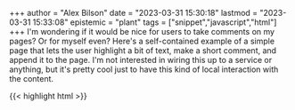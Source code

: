 +++
author = "Alex Bilson"
date = "2023-03-31 15:30:18"
lastmod = "2023-03-31 15:33:08"
epistemic = "plant"
tags = ["snippet","javascript","html"]
+++
I'm wondering if it would be nice for users to take comments on my pages? Or for myself even? Here's a self-contained example of a simple page that lets the user highlight a bit of text, make a short comment, and append it to the page. I'm not interested in wiring this up to a service or anything, but it's pretty cool just to have this kind of local interaction with the content.

{{< highlight html >}}
<!DOCTYPE html>
<html lang="en">
	<head>
		<meta charset="UTF-8" />
		<meta name="viewport" content="width=device-width, initial-scale=1.0" />
		<title>Document</title>
		<style>
			:root {
				--spread-gap: 0.5rem;
				--flow-gap: 1em;
			}
			dialog {
				width: 80%;
				min-width: 1vw;
			}

			.spread {
				display: flex;
				flex-flow: row nowrap;
				column-gap: var(--spread-gap);
			}

			.spread-down {
				display: flex;
				flex-flow: column nowrap;
				row-gap: var(--spread-gap);
			}

			.flow > * + * {
				margin-top: var(--flow-gap);
			}

			footer p.commented {
				font-style: italic;
			}

			footer p.commenter {
			}
		</style>
	</head>
	<body>
		<main>
			<p>
				When a corporation starts, its members rush to find customers, to meet
				their needs, to iterate, to create, to re-invent. As the business grows,
				they search for more customers with the problem their product/service
				solves. As their customer base expands, they tailor their solution to
				their customers needs. If their customers' needs change, they modify
				their product to match. One might think this cycle would continue
				forever. The slow, business-killing changes happen, not among one’s own
				customer base, but with those who are not even customers - the
				‘noncustomer’ (Drucker, referenced by Krames, pg. 95).
			</p>

			<p>
				Drucker puts it, “The first signs of fundamental change rarely appear
				within one’s own organization or among one’s own customers.” An
				established business may become so focused on serving its customers that
				it becomes oblivious to new opportunities or threats in the marketplace.
				Like the many companies whom new technology sunk (Kodak, Nokia,
				Blackberry), there is a danger for a company to grow insular to the
				wider marketplace. It can forget that noncustomers' decisions does
				affect their business, even if it’s not listed on in their bottom line.
			</p>

			<p>
				When a new way of doing things arises, it’s not one’s loyal customers
				who are likely to make a change. People in general don’t like to change,
				and if you only measure your business' success by the dedication of your
				customers, without taking into account whether new or different
				customers are using your product/service, you may find that you’ve been
				passed by the next entrepreneur.
			</p>
		</main>

		<h2>References</h2>
		<ul>
			<li>
				Krames, Jeffrey A. (2014) Lead with Humility: 12 Leadership Lessons from
				Pope Francis. AMACOM. Chapter 12: Pay Attention to Noncustomers.
			</li>
		</ul>
		<dialog>
			<p>You selected: <span class="content"></span></p>
			<form class="flow" method="dialog">
				<textarea
					class="spread-down"
					rows="5"
					cols="30"
					name="content"
					placeholder="Leave a comment here..."
					maxlength="50"
					required
				/></textarea>
				<label for="content" class="characters">Characters: 0/50</label>
				<div class="spread">
					<input type="submit" value="Make Comment" />
					<i>ESC to exit</i>
				</div>
			</form>
		</dialog>
		<footer>
			<ol id="comments">
			</ol>
		</footer>
		<script>
			const mainEl = document.querySelector("main");
			const dialogEl = document.querySelector("dialog");
			const dialogContentEl = document.querySelector("dialog .content");
			const dialogCommentEl = document.querySelector("dialog textarea");
			const characterEl = document.querySelector("dialog .characters");
			const commentsEl = document.querySelector("footer #comments");

			// captures highlighted text and shows dialog popup
			mainEl.addEventListener("mouseup", (e) => {
				e.preventDefault();
				let selectedText = window.getSelection().toString().trim();
				dialogContentEl.innerText = selectedText;
				if (selectedText !== "") dialogEl.showModal();
			});

			// submits comment from user
			dialogEl.addEventListener("submit", (e) => {
				e.preventDefault();
				let text = dialogContentEl.innerText;
				let comment = dialogCommentEl?.value;

				// resets comment text
				dialogCommentEl.value = "";
				characterEl.innerText = `Characters: 0/50`;

				//adds comment for visiblitity
				if (!commentsEl.children?.length) {
					let commentHeaderEl = document.createElement("h2");
					commentHeaderEl.innerText = "My Comments";
					commentsEl.appendChild(commentHeaderEl);
				}

				let commentList = document.createElement("li");

				let commentedTextEl = document.createElement("p");
				commentedTextEl.classList.add("commented");
				commentedTextEl.innerText = text;
				commentList.appendChild(commentedTextEl);

				let commenterTextEl = document.createElement("p");
				commenterTextEl.innerText = comment;
				commentList.appendChild(commenterTextEl);

				commentsEl.appendChild(commentList);

				dialogEl.close();
			});

			// shows how many characters have been used
			dialogCommentEl.addEventListener("keyup", (e) => {
				e.preventDefault();
				let text = e.target.value;
				characterEl.innerText = `Characters: ${text?.length}/50`;
			});
		</script>
	</body>
</html>
{{< /highlight >}}
